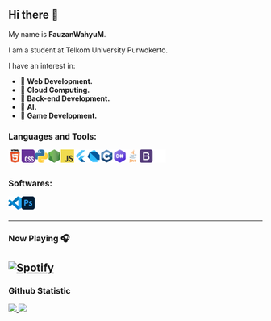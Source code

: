## Hi there 👋

My name is **FauzanWahyuM**.<br>

I am a student at Telkom University Purwokerto.<br>

I have an interest in:<br>

- 🔭 **Web Development.**<br>
- 🌱 **Cloud Computing.**<br>
- 👯 **Back-end Development.**<br>
- 🤔 **AI.**<br>
- 💬 **Game Development.**<br>

### Languages and Tools:


<a href="https://www.w3.org/html/" target="_blank"><img align="left" alt="HTML5" width="26px" src="https://raw.githubusercontent.com/github/explore/80688e429a7d4ef2fca1e82350fe8e3517d3494d/topics/html/html.png" /></a>
<a href="https://www.w3schools.com/css/" target="_blank"><img align="left" alt="CSS3" width="26px" src="https://raw.githubusercontent.com/github/explore/80688e429a7d4ef2fca1e82350fe8e3517d3494d/topics/css/css.png" /></a>
<a href="https://www.python.org" target="_blank"> <img align="left" alt="Python" width="26px" src="https://github.com/Aakarsh-B/trying-repos/blob/master/python-5.svg?raw=true"/> </a>
<a href="https://nodejs.org/" target="_blank">
  <img align="left" alt="Node.js" width="26px" src="https://raw.githubusercontent.com/github/explore/master/topics/nodejs/nodejs.png" />
</a>
<a href="https://developer.mozilla.org/en-US/docs/Web/JavaScript" target="_blank">
  <img align="left" alt="JavaScript" width="26px" src="https://raw.githubusercontent.com/github/explore/master/topics/javascript/javascript.png" />
</a>
<a href="https://flutter.dev/" target="_blank">
  <img align="left" alt="Flutter" width="26px" src="https://raw.githubusercontent.com/github/explore/master/topics/flutter/flutter.png" />
</a>
<a href="https://dart.dev/" target="_blank">
  <img align="left" alt="Dart" width="26px" src="https://raw.githubusercontent.com/github/explore/master/topics/dart/dart.png" />
</a>
<a href="https://isocpp.org/" target="_blank">
  <img align="left" alt="C++" width="26px" src="https://raw.githubusercontent.com/github/explore/master/topics/cpp/cpp.png" />
</a>
<a href="https://docs.microsoft.com/en-us/dotnet/csharp/" target="_blank">
  <img align="left" alt="C#" width="26px" src="https://raw.githubusercontent.com/github/explore/master/topics/csharp/csharp.png" />
</a>
<a href="https://www.java.com/" target="_blank">
  <img align="left" alt="Java" width="26px" src="https://raw.githubusercontent.com/github/explore/master/topics/java/java.png" />
</a>
<a href="https://getbootstrap.com/" target="_blank">
  <img align="left" alt="Bootstrap" width="26px" src="https://raw.githubusercontent.com/github/explore/master/topics/bootstrap/bootstrap.png" />
</a>
<img align="left" alt="GitHub" width="26px" src="https://github.com/Aakarsh-B/trying-repos/blob/master/github.svg" />
<br />
<br />

### Softwares:

<img align="left" alt="Visual Studio Code" width="26px" src="https://raw.githubusercontent.com/github/explore/80688e429a7d4ef2fca1e82350fe8e3517d3494d/topics/visual-studio-code/visual-studio-code.png" />
<a href="https://www.photoshop.com/en" target="_blank"> <img align="left" alt="Photoshop" width="26px" src="https://github.com/Aakarsh-B/trying-repos/blob/master/photoshop.png?raw=true"/> </a>

<br />
<br />

---



### Now Playing 🎧

[![Spotify](https://github-readme-remake.vercel.app/api/spotify)](https://open.spotify.com/user/31y4pyazut7mkrzgwxxz5t6szb2u)
<br/>
---



### Github Statistic
<p align="left">
<a href="https://github.com/FauzanWahyuM">
  <img height="180em" src="https://github-readme-stats-eight-theta.vercel.app/api?username=FauzanWahyuM&show_icons=true&theme=algolia&include_all_commits=true&count_private=true"/>
  <img height="180em" src="https://github-readme-stats-eight-theta.vercel.app/api/top-langs/?username=FauzanWahyuM&layout=compact&layout=compact&theme=algolia"/>
</a>
</p>



